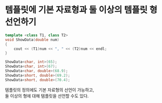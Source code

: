 # 템플릿에 기본 자료형과 둘 이상의 템플릿 형 선언하기

```cpp
template <class T1, class T2>
void ShowData(double num)
{
    cout << (T1)num << ", " << (T2)num << endl;
}
```
```cpp
ShowData<char, int>(65);
ShowData<char, int>(67);
ShowData<char, double>(68.9);
ShowData<short, double>(69.2);
ShowData<short, double>(70.4);
```
템플릿의 정의에도 기본 자료형의 선언이 가능하고,  
둘 이상의 형에 대해 템플릿을 선언할 수도 있다.
